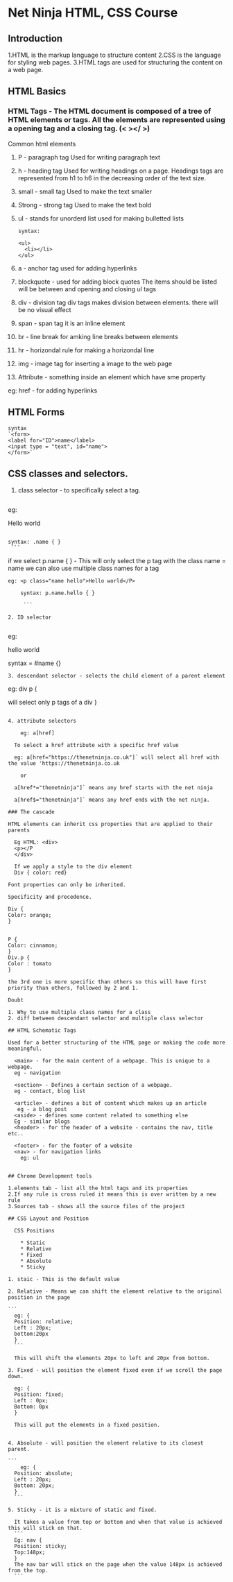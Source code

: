 # Net Ninja HTML, CSS Course

## Introduction

1.HTML is the markup language to structure content
2.CSS is the language for styling web pages.
3.HTML tags are used for structuring the content on a web page.

## HTML Basics
### HTML Tags - The HTML document is composed of a tree of HTML elements or tags. All the elements are represented using a opening tag and a closing tag. (< ></ >)

Common html elements

1. P - paragraph tag
   Used for writing paragraph text

2. h - heading tag
  Used for writing headings on a page. Headings tags are represented from h1 to h6 in the decreasing order of the text size.
3. small - small tag
  Used to make the text smaller
4. Strong - strong tag
  Used to make the text bold
5. ul - stands for unorderd list
  used for making bulletted lists

      ```
    syntax: 
      
      <ul> 
        <li></li>
      </ul>
      ```
6. a - anchor tag
  used for adding hyperlinks
7. blockquote - used for adding block quotes
      The items should be listed will be between and opening and closing ul tags
6. div - division tag
  div tags makes division between elements. there will be no visual effect 
7. span - span tag
  it is an inline element 
8. br - line break
  for amking line breaks between elements
9. hr - horizondal rule
  for making a horizondal line
10. img - image tag
  for inserting a image to the web page

11. Attribute - something inside an element which have sme property
  
  eg: href - for adding hyperlinks

## HTML Forms

  ```
  syntax
  `<form> 
  <label for="ID">name</label>
  <input type = "text", id="name">
  </form>`
  ```

## CSS classes and selectors.


1. class selector - to specifically select a tag.  
   
   ```
  eg:<p class="name">Hello world</P>
  ```
```
   	syntax: .name { }
     ```

if we select p.name { } - This will only select the p tag with the      class name = name
we can also use multiple class names for a tag

  ```
  eg: <p class="name hello">Hello world</P>
  ````
```
   	syntax: p.name.hello { } 

     ```
	
2. ID selector
 
 ```
  eg: <p id ="name"> hello world  </p>

  syntax = #name {}
```
3. descendant selector - selects the child element of a parent element

```
  eg: div p {

  will select only p tags of a div 
  }

````

4. attribute selectors

	eg: a[href]

  To select a href attribute with a specific href value

  eg: a[href="https://thenetninja.co.uk"]` will select all href with the value 'https://thenetninja.co.uk
  
    or 
  
  a[href*="thenetninja"]` means any href starts with the net ninja

  a[href$="thenetninja"]` means any href ends with the net ninja.

### The cascade

HTML elements can inherit css properties that are applied to their parents

  Eg HTML: <div>
  <p></P
  </div> 

  If we apply a style to the div element
  Div { color: red}

Font properties can only be inherited.

Specificity and precedence.

Div {
Color: orange;
}


P {
Color: cinnamon;
}
Div.p {
Color : tomato
}

the 3rd one is more specific than others so this will have first priority than others, followed by 2 and 1.

Doubt

1. Why to use multiple class names for a class
2. diff between descendant selector and multiple class selector

## HTML Schematic Tags

Used for a better structuring of the HTML page or making the code more meaningful.

  <main> - for the main content of a webpage. This is unique to a webpage.
  eg - navigation

  <section> - Defines a certain section of a webpage.
  eg - contact, blog list

  <article> - defines a bit of content which makes up an article
   eg - a blog post
  <aside> - defines some content related to something else
  Eg - similar blogs
  <header> - for the header of a website - contains the nav, title etc..
 
  <footer> - for the footer of a website
  <nav> - for navigation links
    eg: ul


## Chrome Development tools

1.elements tab - list all the html tags and its properties
2.If any rule is cross ruled it means this is over written by a new rule
3.Sources tab - shows all the source files of the project  

## CSS Layout and Position

  CSS Positions

    * Static
    * Relative
    * Fixed
    * Absolute
    * Sticky

1. staic - This is the default value

2. Relative - Means we can shift the element relative to the original position in the page

```
  eg: {
  Position: relative;    
  Left : 20px;
  bottom:20px
  } 
  ```

  This will shift the elements 20px to left and 20px from bottom.

3. Fixed - will position the element fixed even if we scroll the page down.

  eg: {
  Position: fixed;    
  Left : 0px;
  Bottom: 0px
  } 

  This will put the elements in a fixed position.


4. Absolute - will position the element relative to its closest parent.

```
	eg: {
  Position: absolute;    
  Left : 20px;
  Bottom: 20px;
  }
  ```

5. Sticky - it is a mixture of static and fixed.

  It takes a value from top or bottom and when that value is achieved this will stick on that.
  ```
  Eg: nav {
  Position: sticky;
  Top:148px;
  }
  The nav bar will stick on the page when the value 148px is achieved from the top.
  ```








